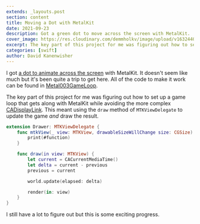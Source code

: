 ```yaml
---
extends: _layouts.post
section: content
title: Moving a Dot with MetalKit
date: 2021-09-23
description: Got a green dot to move across the screen with MetalKit.
cover_image: https://res.cloudinary.com/demmholkv/image/upload/v1632440487/blog/xcode-green-dot_q06spo.png
excerpt: The key part of this project for me was figuring out how to set up a game loop that gets along with MetalKit.
categories: [swift]
author: David Kanenwisher
---
```


I got [a dot to animate across the screen](https://youtu.be/w_zOEUQF5BA) with MetalKit. It doesn't seem like much but it's been quite a trip to get here. All of the code to make it work can be found in [Metal003GameLoop](https://github.com/prufrock/MetalForge/tree/main/Metal003GameLoop). 

The key part of this project for me was figuring out how to set up a game loop that gets along with MetalKit while avoiding the more complex [CADisplayLink](https://developer.apple.com/documentation/quartzcore/cadisplaylink). This meant using the `draw` method of `MTKViewDelegate` to update the game *and* draw the result.

```swift
extension Drawer: MTKViewDelegate {
    func mtkView(_ view: MTKView, drawableSizeWillChange size: CGSize) {
        print(#function)
    }

    func draw(in view: MTKView) {
        let current = CACurrentMediaTime()
        let delta = current - previous
        previous = current

        world.update(elapsed: delta)

        render(in: view)
    }
}
```

I still have a lot to figure out but this is some exciting progress.